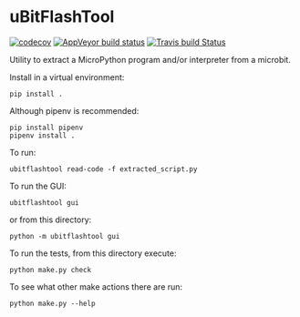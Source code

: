 # uBitFlashTool

[![codecov](https://codecov.io/gh/carlosperate/ubitflashtool/branch/master/graph/badge.svg)](https://codecov.io/gh/carlosperate/ubitflashtool)
[![AppVeyor build status](https://ci.appveyor.com/api/projects/status/byfv99vlf6rinxne?svg=true)](https://ci.appveyor.com/project/carlosperate/ubitextract)
[![Travis build Status](https://travis-ci.org/carlosperate/ubitflashtool.svg?branch=master)](https://travis-ci.org/carlosperate/ubitflashtool)

Utility to extract a MicroPython program and/or interpreter from a microbit.

Install in a virtual environment:

```
pip install .
```

Although pipenv is recommended:

```
pip install pipenv
pipenv install .
```

To run:

```
ubitflashtool read-code -f extracted_script.py
```

To run the GUI:

```
ubitflashtool gui
```

or from this directory:

```
python -m ubitflashtool gui
```

To run the tests, from this directory execute:

```
python make.py check
```

To see what other make actions there are run:

```
python make.py --help
```
